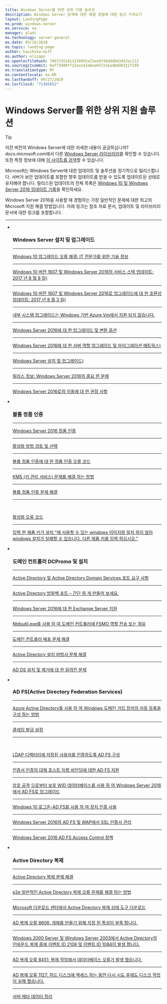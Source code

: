 ```yaml
---
title: Windows Server를 위한 상위 지원 솔루션
description: Windows Server 문제에 대한 해결 방법에 대한 링크 가져오기
layout: LandingPage
ms.prod: windows-server
ms.service: na
manager: alant
ms.technology: server-general
ms.date: 03/16/2018
ms.topic: landing-page
author: kaushika-msft
ms.author: elizapo
ms.openlocfilehash: 796f2351813218955a72ee9746dddb63453ac112
ms.sourcegitcommit: 6aff3d88ff22ea141a6ea6572a5ad8dd6321f199
ms.translationtype: MT
ms.contentlocale: ko-KR
ms.lasthandoff: 09/27/2019
ms.locfileid: "71365652"
---
```

# <a name="top-support-solutions-for-windows-server"></a>Windows Server를 위한 상위 지원 솔루션

>[!TIP]
> 이전 버전의 Windows Server에 대한 자세한 내용이 궁금하십니까? docs.microsoft.com에서 다른 [Windows Server 라이브러리](/previous-versions/windows/)를 확인할 수 있습니다. 또한 특정 정보에 대해 [이 사이트를 검색](https://docs.microsoft.com/search/index?search=Windows+Server&dataSource=previousVersions)할 수 있습니다.

Microsoft는 Windows Server에 대한 업데이트 및 솔루션을 정기적으로 릴리스합니다. 서버가 보안 업데이트를 포함한 향후 업데이트를 받을 수 있도록 업데이트된 상태로 유지해야 합니다. 릴리스된 업데이트의 전체 목록은 [Windows 10 및 Windows Server 2016 업데이트 기록](https://support.microsoft.com/en-us/help/4000825/windows-10-windows-server-2016-update-history)을 확인하세요.

Windows Server 2016을 사용할 때 경험하는 가장 일반적인 문제에 대한 최고의 Microsoft 지원 해결 방법입니다. 아래 링크는 참조 자료 문서, 업데이트 및 라이브러리 문서에 대한 링크를 포함합니다.

<HR />

<ul class="cardsF panelContent">
<li>
        <div class="cardSize">
            <div class="cardPadding">
                <div class="card">
                    <div class="cardImageOuter">
                        <div class="cardImage">
                            <img src="../media/i-troubleshoot.svg" alt="" />
                        </div>
                    </div>
                    <div class="cardText">
                        <h3>Windows Server 설치 및 업그레이드</h3>
<hr> 
                        <a href="\windows\deployment\upgrade\resolve-windows-10-upgrade-errors">Windows 10 업그레이드 오류 해결: IT 전문가를 위한 기술 정보</a>
<hr> 
                        <p><a href="https://support.microsoft.com/en-US/help/4035631">Windows 10 버전 1607 및 Windows Server 2016의 서비스 스택 업데이트: 2017 년 8 월 8 일)</a></p>
<hr> 
                        <p><a href="https://support.microsoft.com/en-US/help/4033524">Windows 10 버전 1607 및 Windows Server 2016로 업그레이드에 대 한 호환성 업데이트: 2017 년 8 월 3 일)</a></p>
<hr>
                        <p><a href="https://support.microsoft.com/en-US/help/4014997">내부 시스템 업그레이드는 Windows 기반 Azure Vm에서 지원 되지 않습니다.</a></p>
<hr>
                        <p><a href="..\get-started\supported-upgrade-paths.md">Windows Server 2016에 대 한 업그레이드 및 변환 옵션</a></p>
<hr>
                       <p><a href="..\get-started\server-role-upgradeability-table.md">Windows Server 2016에 대 한 서버 역할 업그레이드 및 마이그레이션 매트릭스)</a></p>
<hr>
                       <p><a href="..\get-started\installation-and-upgrade.md">Windows Server 설치 및 업그레이드)</a></p>
<hr>
                       <p><a href="..\get-started\windows-server-2016-ga-release-notes.md">릴리스 정보: Windows Server 2016의 중요 한 문제</a></p>
<hr>
                       <p><a href="..\get-started\recommendations-moving-to-server2016.md">Windows Server 2016로의 이동에 대 한 권장 사항</a></p>
                    </div>
                </div>
            </div>
        </div>
    </li>
<li>
 <div class="cardSize">
            <div class="cardPadding">
                <div class="card">
                    <div class="cardImageOuter">
                        <div class="cardImage">
                            <img src="../media/i-troubleshoot.svg" alt="" />
                        </div>
                    </div>
                    <div class="cardText">
                        <h3>볼륨 정품 인증</h3>
<hr> 
                        <a href="../get-started/server-2016-activation.md">Windows Server 2016 정품 인증</a>
<hr>
                        <p><a href="https://technet.microsoft.com/library/jj134256(ws.11).aspx">활성화 방법 검토 및 선택</a></p>
<hr>
                        <p><a href="https://technet.microsoft.com/library/dn502528.aspx">볼륨 정품 인증에 대 한 정품 인증 오류 코드</a></p>
<hr>
                        <p><a href="https://technet.microsoft.com/library/ee939272.aspx">KMS (키 관리 서비스) 문제를 해결 하는 방법</a></p>
<hr>
                        <p><a href="https://technet.microsoft.com/library/ff793439.aspx">볼륨 정품 인증 문제 해결</a></p>
<hr><br/>                        <p><a href="https://technet.microsoft.com/library/ff793399.aspx">활성화 오류 코드</a></p>
<hr>
                        <p><a href="https://support.microsoft.com/help/2796988/windows-8-or-windows-server-2012-installation-may-fail-with-error-mess">입력 한 제품 키가 설치 &quot;에 사용할 수 있는 windows 이미지와 일치 하지 않아 windows 설치가 실패할 수 있습니다. 다른 제품 키를 입력 하십시오.&quot;</a></p>
                    </div>
                </div>
            </div>
        </div>
    </li>
<li>
 <div class="cardSize">
            <div class="cardPadding">
                <div class="card">
                    <div class="cardImageOuter">
                        <div class="cardImage">
                            <img src="../media/i-troubleshoot.svg" alt="" />
                        </div>
                    </div>
                    <div class="cardText">
                        <h3>도메인 컨트롤러 DCPromo 및 설치</h3>
<hr> 
                        <a href="https://technet.microsoft.com/library/dd772723(v=ws.10).aspx">Active Directory 및 Active Directory Domain Services 포트 요구 사항</a>
<hr>
                        <p> <a href="http://blogs.msmvps.com/acefekay/2011/11/01/active-directory-firewall-ports-let-s-try-to-make-this-simple/">Active Directory 방화벽 포트 – 간단 하 게 만들어 보세요.</a></p>
<hr>
                        <p><a href="https://technet.microsoft.com/library/ff728623(v=exchg.150).aspx">Windows Server 2016에 대 한 Exchange Server 지원</a></p>
<hr>
                        <p><a href="https://support.microsoft.com/kb/255504">Ntdsutil.exe를 사용 하 여 도메인 컨트롤러에 FSMO 역할 전송 또는 점유</a></p>
<hr>
                        <p><a href="../identity/ad-ds/deploy/troubleshooting-domain-controller-deployment.md">도메인 컨트롤러 배포 문제 해결</a></p>
<hr>
                        <p><a href="https://msdn.microsoft.com/library/bb727058.aspx">Active Directory 설치 마법사 문제 해결</a></p>
<hr>
                        <p><a href="https://technet.microsoft.com/library/cc754463(v=ws.10).aspx">AD DS 설치 및 제거에 대 한 알려진 문제</a></p>
                      </div>
                 </div>
            </div>
        </div>
    </li>
<li>
 <div class="cardSize">
            <div class="cardPadding">
                <div class="card">
                    <div class="cardImageOuter">
                        <div class="cardImage">
                            <img src="../media/i-troubleshoot.svg" alt="" />
                        </div>
                    </div>
                    <div class="cardText">
                        <h3>AD FS(Active Directory Federation Services)</h3>
<hr> 
                        <a href="/azure/active-directory/active-directory-conditional-access-automatic-device-registration-setup">Azure Active Directory를 사용 하 여 Windows 도메인 가입 장치의 자동 등록을 구성 하는 방법</a>
<hr>
                        <p><a href="/azure/active-directory/device-management-hybrid-azuread-joined-devices-setup#step-2-setup-issuance-of-claims">클레임 발급 설정</a></p>
<hr><br/>                        <p><a href="../identity/ad-fs/operations/configure-ad-fs-to-authenticate-users-stored-in-ldap-directories.md">LDAP 디렉터리에 저장된 사용자를 인증하도록 AD FS 구성</a></p>
<hr>
                        <p><a href="../identity/ad-fs/operations/ad-fs-support-for-alternate-hostname-binding-for-certificate-authentication.md">인증서 인증의 대체 호스트 이름 바인딩에 대한 AD FS 지원</a></p>
<hr>
                        <p><a href="https://blogs.technet.microsoft.com/tspring/2017/01/20/federated-to-microsoft-cloud-and-account-lockouts/">암호 공격</a>
                        <a href="../identity/ad-fs/deployment/upgrading-to-ad-fs-in-windows-server-2016.md">으로부터 보호 WID 데이터베이스를 사용 하 여 Windows Server 2016에서 AD FS로 업그레이드</a></p>
<hr>
                        <p><a href="../identity/ad-fs/operations/configure-device-based-conditional-access-on-premises.md">Windows 10 로그온-AD FS를 사용 하 여 장치 인증 사용</a></p>
<hr>
                        <p><a href="../identity/ad-fs/operations/manage-ssl-certificates-ad-fs-wap-2016.md">Windows Server 2016의 AD FS 및 WAP에서 SSL 인증서 관리</a></p>
<hr>
                        <p><a href="../identity/ad-fs/operations/access-control-policies-in-ad-fs.md">Windows Server 2016 AD FS Access Control 정책</a></p>
                      </div>
                 </div>
            </div>
        </div>
    </li>
<li>
 <div class="cardSize">
            <div class="cardPadding">
                <div class="card">
                    <div class="cardImageOuter">
                        <div class="cardImage">
                            <img src="../media/i-troubleshoot.svg" alt="" />
                        </div>
                    </div>
                    <div class="cardText">
                        <h3>Active Directory 복제</h3>
<hr> 
                         <a href="../identity/ad-ds/manage/troubleshoot/troubleshooting-active-directory-replication-problems.md">Active Directory 복제 문제 해결</a>
<hr>
                         <a href="https://www.microsoft.com/en-in/download/details.aspx?id=30005">e2e 일반적인 Active Directory 복제 오류 문제를 해결 하는 방법</a>
<hr>
                         <a href="https://support.microsoft.com/kb/3108513">Microsoft 다운로드 센터에서 Active Directory 복제 상태 도구 다운로드</a>
<hr>
                         <a href="https://support.microsoft.com/kb/2028495">AD 복제 오류 8606: 개체를 만들기 위해 지정 된 특성이 부족 합니다.</a></p>
<hr>
                         <a href="https://support.microsoft.com/kb/837932">Windows 2000 Server 및 Windows Server 2003에서 Active Directory의 인바운드 복제 중에 이벤트 ID 2108 및 이벤트 ID 1084이 발생 합니다.</a>
<hr>
                         <a href="https://support.microsoft.com/kb/2645996">AD 복제 오류 8451: 복제 작업에서 데이터베이스 오류가 발생 했습니다.</a>
<hr>
                         <a href="https://support.microsoft.com/kb/2025726">AD 복제 오류 1127: 하드 디스크에 액세스 하는 동안 다시 시도 후에도 디스크 작업이 실패 했습니다.</a>
<hr>
                         <a href="https://technet.microsoft.com/library/cc816907.aspx">서버 메타 데이터 정리</a>
                    </div>
                </div>
            </div>
        </div>
    </li>
</ul>